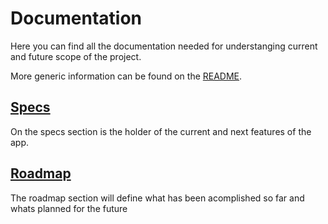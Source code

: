 # Documentation

Here you can find all the documentation needed for understanging current and future scope of the project.

More generic information can be found on the [README](../README.md).

## [Specs](./specs)

On the specs section is the holder of the current and next features of the app.

## [Roadmap](./roadmap)

The roadmap section will define what has been acomplished so far and whats planned for the future